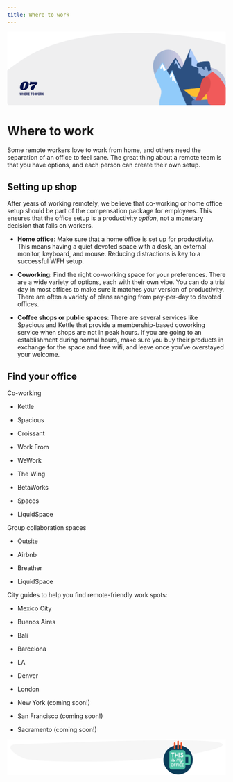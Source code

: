 ```yaml
---
title: Where to work
---
```


![Where to work](./assets/header-illustrations/7.png)

# Where to work

Some remote workers love to work from home, and others need the separation of an office to feel sane. The great thing about a remote team is that you have options, and each person can create their own setup.

## Setting up shop

After years of working remotely, we believe that co-working or home office setup should be part of the compensation package for employees. This ensures that the office setup is a productivity _option_, not a monetary decision that falls on workers.

- **Home office**: Make sure that a home office is set up for productivity. This means having a quiet devoted space with a desk, an external monitor, keyboard, and mouse. Reducing distractions is key to a successful WFH setup.

- **Coworking**: Find the right co-working space for your preferences. There are a wide variety of options, each with their own vibe. You can do a trial day in most offices to make sure it matches your version of productivity. There are often a variety of plans ranging from pay-per-day to devoted offices.

- **Coffee shops or public spaces**: There are several services like Spacious and Kettle that provide a membership-based coworking service when shops are not in peak hours. If you are going to an establishment during normal hours, make sure you buy their products in exchange for the space and free wifi, and leave once you’ve overstayed your welcome.

## Find your office

Co-working

- Kettle

- Spacious

- Croissant

- Work From

- WeWork

- The Wing

- BetaWorks

- Spaces

- LiquidSpace

Group collaboration spaces

- Outsite

- Airbnb

- Breather

- LiquidSpace

City guides to help you find remote-friendly work spots:

- Mexico City

- Buenos Aires

- Bali

- Barcelona

- LA

- Denver

- London

- New York (coming soon!)

- San Francisco (coming soon!)

- Sacramento (coming soon!)

![The New Digital Economy](./assets/divider-illustrations/divider-9.png)